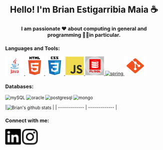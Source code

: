<h1 align="center">Hello! I'm Brian Estigarribia Maia ☕</h1> 

<h3 align="center">I am passionate ❤️ about computing in general and programming 👨‍💻in particular.</h3>


<h3 align="left">Languages and Tools:</h3>
<p align="left">  
 <a href="https://www.oracle.com/br/java/" target="_blank"> <img src="./icons/java.png" alt="java" width="60" height="60"/> </a>
 <a href="https://www.w3.org/html/" target="_blank"> <img src="./icons/html5.png" alt="html5" width="60" height="60"/> </a>
 <a href="https://www.w3schools.com/css/" target="_blank"> <img src="./icons/css3.png" alt="css3" width="60" height="60"/> </a>
 <a href="https://developer.mozilla.org/en-US/docs/Web/JavaScript" target="_blank"> <img src="./icons/javascript.png" alt="javascript" width="60" height="60"/> 
 <a href="https://www.oracle.com/br/database/technologies/appdev/plsql.html" target="_blank"> <img src="./icons/plsql.png" alt="plsql" width="60" height="60"/>
 <img src="https://cdn.jsdelivr.net/gh/devicons/devicon/icons/spring/spring-original.svg"  alt="spring" width="60" height="60"/> 
 <a href="https://git-scm.com/" target="_blank"> <img src="./icons/git.png" alt="git" width="70" height="60"/> </a>
 </a>
</p>
<h3 align="left">Databases:</h3>
 <p align="left">  
   <img src="https://cdn.jsdelivr.net/gh/devicons/devicon/icons/mysql/mysql-original-wordmark.svg" alt="mySQL" width="60" height="60"/> 
   <img src="https://cdn.jsdelivr.net/gh/devicons/devicon/icons/oracle/oracle-original.svg" alt="oracle" width="60" height="60"/> 
   <img src="https://cdn.jsdelivr.net/gh/devicons/devicon/icons/postgresql/postgresql-original-wordmark.svg" alt="postgresql" width="60" height="60"/> 
   <img src="https://cdn.jsdelivr.net/gh/devicons/devicon/icons/mongodb/mongodb-original-wordmark.svg" alt="mongo" width="60" height="60"/> 
 </p>
 
|<img align="center" src="https://github-readme-stats.vercel.app/api?username=BrianEstigarribiaMaia&show_icons=true&include_all_commits=true&theme=buefy&hide_border=true" alt="Brian's github stats" /> |
| ------------- | ------------- |
 
<h3 align="left">Connect with me:</h3>
<p align="left">
<a href="https://www.linkedin.com/in/brian-estigarribia-maia/" target="blank"><img align="center" src="./icons/linkedin.png" alt="linked" height="50" width="50" /></a>
<a href="https://www.instagram.com/briandontexist/" target="blank"><img align="center" src="./icons/instagram.png" alt="insta" height="50" width="50" /></a>
</p>
